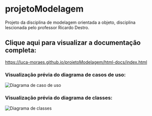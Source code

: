 # projetoModelagem
Projeto da disciplina de modelagem orientada a objeto, disciplina lescionada pelo professor Ricardo Destro.

## Clique aqui para visualizar a documentação completa:
https://luca-moraes.github.io/projetoModelagem/html-docs/index.html

### Visualização prévia do diagrama de casos de uso:

![Diagrama de caso de uso](https://github.com/luca-moraes/projetoModelagem/blob/main/images/UseCaseDiagram1.png)

### Visualização prévia do diagrama de classes:

![Diagrama de classes](https://github.com/luca-moraes/projetoModelagem/blob/main/images/ClassDiagram1.png)
